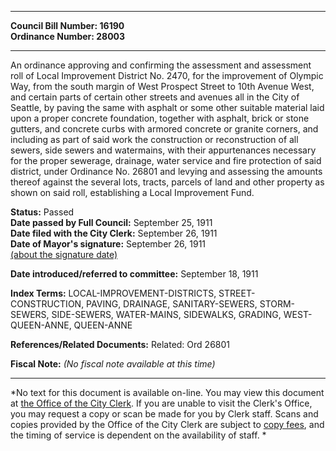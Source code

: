 * * * * *  
  
**Council Bill Number: [](#h0)[](#h2)16190**   
**Ordinance Number: 28003**  
  
* * * * *  
  
An ordinance approving and confirming the assessment and assessment roll of Local Improvement District No. 2470, for the improvement of Olympic Way, from the south margin of West Prospect Street to 10th Avenue West, and certain parts of certain other streets and avenues all in the City of Seattle, by paving the same with asphalt or some other suitable material laid upon a proper concrete foundation, together with asphalt, brick or stone gutters, and concrete curbs with armored concrete or granite corners, and including as part of said work the construction or reconstruction of all sewers, side sewers and watermains, with their appurtenances necessary for the proper sewerage, drainage, water service and fire protection of said district, under Ordinance No. 26801 and levying and assessing the amounts thereof against the several lots, tracts, parcels of land and other property as shown on said roll, establishing a Local Improvement Fund.  
  
**Status:** Passed   
**Date passed by Full Council:** September 25, 1911   
**Date filed with the City Clerk:** September 26, 1911   
**Date of Mayor's signature:** September 26, 1911   
[(about the signature date)](/~public/approvaldate.htm)   
  
  
**Date introduced/referred to committee:** September 18, 1911   
  
**Index Terms:** LOCAL-IMPROVEMENT-DISTRICTS, STREET-CONSTRUCTION, PAVING, DRAINAGE, SANITARY-SEWERS, STORM-SEWERS, SIDE-SEWERS, WATER-MAINS, SIDEWALKS, GRADING, WEST-QUEEN-ANNE, QUEEN-ANNE  
  
**References/Related Documents:** Related: Ord 26801  
  
**Fiscal Note:** *(No fiscal note available at this time)*  
  
* * * * *  
  
*No text for this document is available on-line. You may view this document at [the Office of the City Clerk](http://www.seattle.gov/leg/clerk/contactUs.htm). If you are unable to visit the Clerk's Office, you may request a copy or scan be made for you by Clerk staff. Scans and copies provided by the Office of the City Clerk are subject to [copy fees](http://clerk.seattle.gov/~public/clerkfees.htm), and the timing of service is dependent on the availability of staff. *  
  
  
